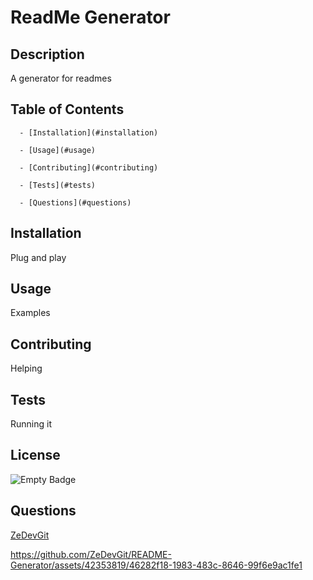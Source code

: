 # ReadMe Generator
## Description 
 A generator for readmes
## Table of Contents
  
      - [Installation](#installation)
  
      - [Usage](#usage)
 
      - [Contributing](#contributing)
  
      - [Tests](#tests)
 
      - [Questions](#questions)
## Installation
 Plug and play
## Usage
 Examples
## Contributing
 Helping
## Tests
 Running it
## License
 ![Empty Badge](https://img.shields.io/badge/MIT-License-blue)
## Questions
 [ZeDevGit](https://github.com/ZeDevGit)

https://github.com/ZeDevGit/README-Generator/assets/42353819/46282f18-1983-483c-8646-99f6e9ac1fe1
